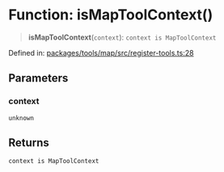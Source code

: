 # Function: isMapToolContext()

> **isMapToolContext**(`context`): `context is MapToolContext`

Defined in: [packages/tools/map/src/register-tools.ts:28](https://github.com/GeoDaCenter/openassistant/blob/dc72d81a35cf8e46295657303846fbb4ad891993/packages/tools/map/src/register-tools.ts#L28)

## Parameters

### context

`unknown`

## Returns

`context is MapToolContext`
